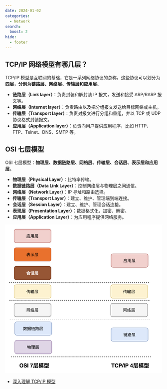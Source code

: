 ```yaml
---
date: 2024-01-02
categories:
  - Network
search:
  boost: 2
hide:
  - footer
---
```


## TCP/IP 网络模型有哪几层？

TCP/IP 模型是互联网的基础，它是一系列网络协议的总称。这些协议可以划分为**四层，分别为链路层、网络层、传输层和应用层**。

- **链路层（Link layer）**：负责封装和解封装 IP 报文，发送和接受 ARP/RARP 报文等。
- **网络层（Internet layer）**：负责路由以及把分组报文发送给目标网络或主机。
- **传输层（Transport layer）**：负责对报文进行分组和重组，并以 TCP 或 UDP 协议格式封装报文。
- **应用层（Application layer）**：负责向用户提供应用程序，比如 HTTP、FTP、Telnet、DNS、SMTP 等。

## OSI 七层模型

OSI 七层模型：**物理层、数据链路层、网络层、传输层、会话层、表示层和应用层**。

- **物理层（Physical Layer）**：比特率传输。
- **数据链路层（Data Link Layer）**：控制网络层与物理层之间通信。
- **网络层（Network Layer）**：IP 寻址和路由选择。
- **传输层（Transport Layer）**：建立、维护、管理端到端连接。
- **会话层（Session Layer）**：建立、维护、管理会话连接。
- **表现层（Presentation Layer）**：数据格式化，加密、解密。
- **应用层（Application Layer）**：为应用程序提供网络服务。

![网络模型](../assets/img/network_mode.png)

- [深入理解 TCP/IP 模型](https://zhuanlan.zhihu.com/p/33797520)
